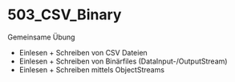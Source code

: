 # 503_CSV_Binary

Gemeinsame Übung
- Einlesen + Schreiben von CSV Dateien
- Einlesen + Schreiben von Binärfiles (DataInput-/OutputStream)
- Einlesen + Schreiben mittels ObjectStreams
